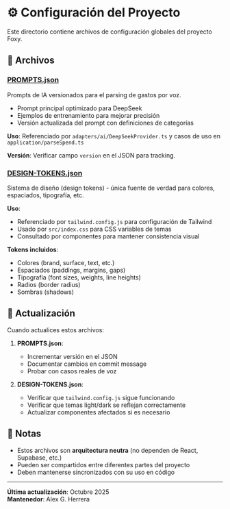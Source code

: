 # ⚙️ Configuración del Proyecto

Este directorio contiene archivos de configuración globales del proyecto Foxy.

## 📁 Archivos

### **[PROMPTS.json](./PROMPTS.json)**
Prompts de IA versionados para el parsing de gastos por voz.

- Prompt principal optimizado para DeepSeek
- Ejemplos de entrenamiento para mejorar precisión
- Versión actualizada del prompt con definiciones de categorías

**Uso**: Referenciado por `adapters/ai/DeepSeekProvider.ts` y casos de uso en `application/parseSpend.ts`

**Versión**: Verificar campo `version` en el JSON para tracking.

### **[DESIGN-TOKENS.json](./DESIGN-TOKENS.json)**
Sistema de diseño (design tokens) - única fuente de verdad para colores, espaciados, tipografía, etc.

**Uso**: 
- Referenciado por `tailwind.config.js` para configuración de Tailwind
- Usado por `src/index.css` para CSS variables de temas
- Consultado por componentes para mantener consistencia visual

**Tokens incluidos**:
- Colores (brand, surface, text, etc.)
- Espaciados (paddings, margins, gaps)
- Tipografía (font sizes, weights, line heights)
- Radios (border radius)
- Sombras (shadows)

## 🔄 Actualización

Cuando actualices estos archivos:

1. **PROMPTS.json**: 
   - Incrementar versión en el JSON
   - Documentar cambios en commit message
   - Probar con casos reales de voz

2. **DESIGN-TOKENS.json**:
   - Verificar que `tailwind.config.js` sigue funcionando
   - Verificar que temas light/dark se reflejan correctamente
   - Actualizar componentes afectados si es necesario

## 📝 Notas

- Estos archivos son **arquitectura neutra** (no dependen de React, Supabase, etc.)
- Pueden ser compartidos entre diferentes partes del proyecto
- Deben mantenerse sincronizados con su uso en código

---

**Última actualización**: Octubre 2025  
**Mantenedor**: Alex G. Herrera


